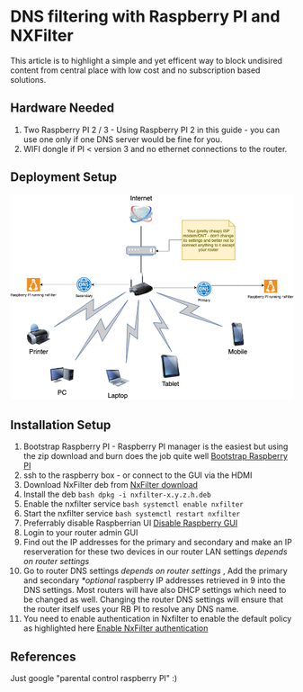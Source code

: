 # DNS filtering with Raspberry PI and NXFilter

This article is to highlight a simple and yet efficent way to block undisired content from central place with low cost and no subscription based solutions.

## Hardware Needed

1. Two Raspberry PI 2 / 3 - Using Raspberry PI 2 in this guide - you can use one only if one DNS server would be fine for you.
2. WIFI dongle if PI < version 3 and no ethernet connections to the router.

## Deployment Setup

![Deployment Setup](dns-filtering-resources/dns-filtering.png)

## Installation Setup

1. Bootstrap Raspberry PI - Raspberry PI manager is the easiest but using the zip download and burn does the job quite well [Bootstrap Raspberry PI](https://www.raspberrypi.org/documentation/installation/installing-images/README.md)
2. ssh to the raspberry box - or connect to the GUI via the HDMI
3. Download NxFilter deb from [NxFilter download](https://nxfilter.org/p3/download/)
4. Install the deb ```bash dpkg -i nxfilter-x.y.z.h.deb ```
5. Enable the nxfilter service ```bash systemctl enable nxfilter ```
6. Start the nxfilter service ```bash systemctl restart nxfilter ```
7. Preferrably disable Raspberrian UI [Disable Raspberry GUI](https://www.digikey.com.au/en/maker/blogs/2018/how-to-boot-to-command-line-and-ssh-on-raspberry-pi)
8. Login to your router admin GUI
9. Find out the IP addresses for the primary and secondary and make an IP reserveration for these two devices in our router LAN settings _depends on router settings_
10. Go to router DNS settings _depends on router settings_ , Add the primary and secondary _*optional_ raspberry IP addresses retrieved in 9 into the DNS settings. Most routers will have also DHCP settings which need to be changed as well. Changing the router DNS settings will ensure that the router itself uses your RB PI to resolve any DNS name.
11. You need to enable authentication in Nxfilter to enable the default policy as highlighted here [Enable NxFilter authentication](https://hada-tech.com/index.php/2019/01/05/parental-control-with-dns-filtering-on-raspberry-pi/)

## References

Just google "parental control raspberry PI" :)

